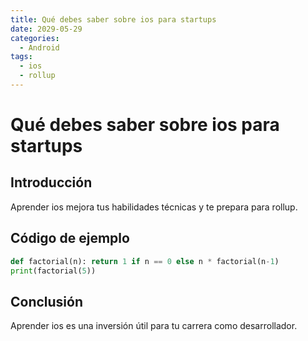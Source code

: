 ```yaml
---
title: Qué debes saber sobre ios para startups
date: 2029-05-29
categories:
  - Android
tags:
  - ios
  - rollup
---
```


# Qué debes saber sobre ios para startups

## Introducción

Aprender ios mejora tus habilidades técnicas y te prepara para rollup.

## Código de ejemplo

```python
def factorial(n): return 1 if n == 0 else n * factorial(n-1)
print(factorial(5))
```

## Conclusión

Aprender ios es una inversión útil para tu carrera como desarrollador.